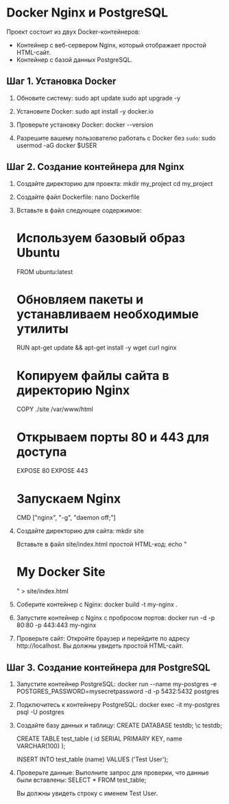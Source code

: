 # Docker Nginx и PostgreSQL

Проект состоит из двух Docker-контейнеров:
- Контейнер с веб-сервером Nginx, который отображает простой HTML-сайт.
- Контейнер с базой данных PostgreSQL.

## Шаг 1. Установка Docker

1. Обновите систему:
   sudo apt update
   sudo apt upgrade -y

2. Установите Docker:
   sudo apt install -y docker.io

3. Проверьте установку Docker:
   docker --version

4. Разрешите вашему пользователю работать с Docker без `sudo`:
   sudo usermod -aG docker $USER

## Шаг 2. Создание контейнера для Nginx

1. Создайте директорию для проекта:
   mkdir my_project
   cd my_project

2. Создайте файл Dockerfile:
   nano Dockerfile

3. Вставьте в файл следующее содержимое:
   # Используем базовый образ Ubuntu
   FROM ubuntu:latest

   # Обновляем пакеты и устанавливаем необходимые утилиты
   RUN apt-get update && apt-get install -y wget curl nginx

   # Копируем файлы сайта в директорию Nginx
   COPY ./site /var/www/html

   # Открываем порты 80 и 443 для доступа
   EXPOSE 80
   EXPOSE 443

   # Запускаем Nginx
   CMD ["nginx", "-g", "daemon off;"]

4. Создайте директорию для сайта:
   mkdir site

   Вставьте в файл site/index.html простой HTML-код:
   echo "<html><body><h1>My Docker Site</h1></body></html>" > site/index.html

5. Соберите контейнер с Nginx:
   docker build -t my-nginx .

6. Запустите контейнер с Nginx с пробросом портов:
   docker run -d -p 80:80 -p 443:443 my-nginx

7. Проверьте сайт:
   Откройте браузер и перейдите по адресу http://localhost. Вы должны увидеть простой HTML-сайт.

## Шаг 3. Создание контейнера для PostgreSQL

1. Запустите контейнер PostgreSQL:
   docker run --name my-postgres -e POSTGRES_PASSWORD=mysecretpassword -d -p 5432:5432 postgres

2. Подключитесь к контейнеру PostgreSQL:
   docker exec -it my-postgres psql -U postgres

3. Создайте базу данных и таблицу:
   CREATE DATABASE testdb;
   \c testdb;

   CREATE TABLE test_table (
       id SERIAL PRIMARY KEY,
       name VARCHAR(100)
   );

   INSERT INTO test_table (name) VALUES ('Test User');

4. Проверьте данные:
   Выполните запрос для проверки, что данные были вставлены:
   SELECT * FROM test_table;

   Вы должны увидеть строку с именем Test User.
